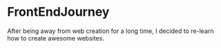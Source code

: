 # FrontEndJourney
After being away from web creation for a long time, I decided to re-learn how to create awesome websites.
